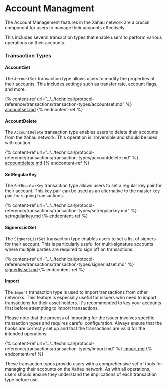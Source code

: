 # Account Managment

The Account Management features in the Xahau network are a crucial component for users to manage their accounts effectively.

This includes several transaction types that enable users to perform various operations on their accounts.

### Transaction Types

#### AccountSet

The `AccountSet` transaction type allows users to modify the properties of their accounts. This includes settings such as transfer rate, account flags, and more.

{% content-ref url="../../technical/protocol-reference/transactions/transaction-types/accountset.md" %}
[accountset.md](../../technical/protocol-reference/transactions/transaction-types/accountset.md)
{% endcontent-ref %}

#### AccountDelete

The `AccountDelete` transaction type enables users to delete their accounts from the Xahau network. This operation is irreversible and should be used with caution.

{% content-ref url="../../technical/protocol-reference/transactions/transaction-types/accountdelete.md" %}
[accountdelete.md](../../technical/protocol-reference/transactions/transaction-types/accountdelete.md)
{% endcontent-ref %}

#### SetRegularKey

The `SetRegularKey` transaction type allows users to set a regular key pair for their account. This key pair can be used as an alternative to the master key pair for signing transactions.

{% content-ref url="../../technical/protocol-reference/transactions/transaction-types/setregularkey.md" %}
[setregularkey.md](../../technical/protocol-reference/transactions/transaction-types/setregularkey.md)
{% endcontent-ref %}

#### SignersListSet

The `SignersListSet` transaction type enables users to set a list of signers for their account. This is particularly useful for multi-signature accounts where multiple parties are required to sign off on transactions.

{% content-ref url="../../technical/protocol-reference/transactions/transaction-types/signerlistset.md" %}
[signerlistset.md](../../technical/protocol-reference/transactions/transaction-types/signerlistset.md)
{% endcontent-ref %}

#### Import

The `Import` transaction type is used to import transactions from other networks. This feature is especially useful for issuers who need to import transactions for their asset holders. It's recommended to key your accounts first before attempting to import transactions.

Please note that the process of importing for the issuer involves specific transaction types and requires careful configuration. Always ensure that the hooks are correctly set up and that the transactions are valid for the intended operations.

{% content-ref url="../../technical/protocol-reference/transactions/transaction-types/import.md" %}
[import.md](../../technical/protocol-reference/transactions/transaction-types/import.md)
{% endcontent-ref %}

These transaction types provide users with a comprehensive set of tools for managing their accounts on the Xahau network. As with all operations, users should ensure they understand the implications of each transaction type before use.
